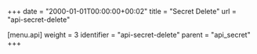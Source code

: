 +++
date = "2000-01-01T00:00:00+00:02"
title = "Secret Delete"
url = "api-secret-delete"

[menu.api]
  weight = 3
  identifier = "api-secret-delete"
  parent = "api_secret"
+++
